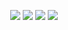 <p align="center" style="text-decoration: none;"`>
  <a href="mailto:danieleleite.vs@gmail.com" alt="Gmail" target="_blank" style="text-decoration: none;">
    <img src="https://img.shields.io/badge/Gmail-1C1C1C?style=flat-square&logo=gmail&logoColor=EB599B&link=danieleleite.vs@gmail.com" />
  </a>

  <a href="https://www.linkedin.com/in/danielelvs" alt="Linkedin" target="_blank" style="text-decoration: none;">
    <img src="https://img.shields.io/badge/Linkedin-1C1C1C?style=flat-square&logo=linkedin&logoColor=EB599B&link=https://www.linkedin.com/in/danielelvs" />
  </a>
  
  <a href="https://steamcommunity.com/id/daniiexe" alt="Steam" target="_blank" style="text-decoration: none;">
    <img src="https://img.shields.io/badge/Steam-1C1C1C?style=flat-square&logo=steam&logoColor=EB599B&link=https://steamcommunity.com/id/daniiexe" />
  </a>

  <a href="https://www.tiktok.com/@danielelvs" alt="TikTok" target="_blank" style="text-decoration: none;">
    <img src="https://img.shields.io/badge/Steam-1C1C1C?style=flat-square&logo=tiktok&logoColor=EB599B&link=https://www.tiktok.com/@danielelvs" />
  </a>
</p>
